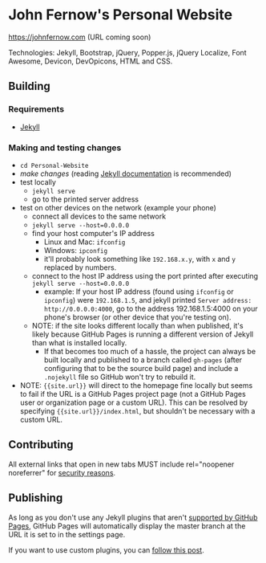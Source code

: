 # John Fernow's Personal Website

https://johnfernow.com (URL coming soon)

Technologies: Jekyll, Bootstrap, jQuery, Popper.js, jQuery Localize, Font Awesome,
Devicon, DevOpicons, HTML and CSS.

## Building
### Requirements
* [Jekyll](https://jekyllrb.com/docs/installation/)

### Making and testing changes
* `cd Personal-Website`
* _make changes_ (reading [Jekyll documentation](https://jekyllrb.com/docs/)
is recommended)
* test locally
  * `jekyll serve`
  * go to the printed server address
* test on other devices on the network (example your phone)
  * connect all devices to the same network
  *  `jekyll serve --host=0.0.0.0`
  * find your host computer's IP address
    * Linux and Mac: `ifconfig`
    * Windows: `ipconfig`
    * it'll probably look something like `192.168.x.y`, with `x` and `y` replaced
    by numbers.
  * connect to the host IP address using the port printed after executing
  `jekyll serve --host=0.0.0.0`
    * example: If your host IP address (found using `ifconfig` or `ipconfig`)
    were `192.168.1.5`, and jekyll printed `Server address: http://0.0.0.0:4000`,
    go to the address 192.168.1.5:4000 on your phone's browser (or other device
    that you're testing on).
  * NOTE: if the site looks different locally than when published, it's likely
  because GitHub Pages is running a different version of Jekyll than what is
  installed locally.
    * If that becomes too much of a hassle, the project can always be built
    locally and published to a branch called `gh-pages` (after configuring that to be
    the source build page) and include a `.nojekyll` file so GitHub won't try to
    rebuild it.
* NOTE: `{{site.url}}` will direct to the homepage fine locally but seems to fail
if the URL is a GitHub Pages project page (not a GitHub Pages user or
organization page or a custom URL). This can be resolved by specifying
`{{site.url}}/index.html`, but shouldn't be necessary with a custom URL.

## Contributing
All external links that open in new tabs MUST include rel="noopener noreferrer"
for [security
reasons](https://developers.google.com/web/tools/lighthouse/audits/noopener).

## Publishing
As long as you don't use any Jekyll plugins that aren't [supported by GitHub
Pages](https://pages.github.com/versions/), GitHub Pages will automatically
display the master branch at the URL it is set to in the settings page.

If you want to use custom plugins, you can [follow this post](https://stackoverflow.com/questions/28249255/how-do-i-configure-github-to-use-non-supported-jekyll-site-plugins/28252200#28252200).
